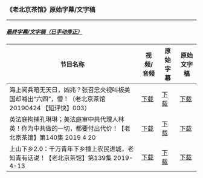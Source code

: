 ### 《老北京茶馆》原始字幕/文字稿
---
#####  [最终字幕/文字稿（已手动修正）](https://github.com/gfw-breaker/teahouse-subtitles)
| 节目名称 | 视频/音频 | 原始字幕 | 原始文字稿
|---|---|---|---|
| 海上阅兵暗无天日，凶兆？张召忠央视叫板美国却喊出“六四”，懵！（老北京茶馆 20190424 【短评快】003） | [下载](https://y2mate.com/zh-cn/youtube/TXl2XfKw4JQ) | [下载](../channels/teahouse/TXl2XfKw4JQ.srt?raw=true) | [下载](../channels/teahouse/TXl2XfKw4JQ.text?raw=true) | 
| 英法庭拘捕孔琳琳；美法庭审中共代理人林英！你为中共做的一切，都要付出代价！【老北京茶馆】第140集 2019 4 20 | [下载](https://y2mate.com/zh-cn/youtube/n6o7egwAlWA) | [下载](../channels/teahouse/n6o7egwAlWA.srt?raw=true) | [下载](../channels/teahouse/n6o7egwAlWA.text?raw=true) | 
| 上山下乡2.0：千万青年下乡撞上农民进城，老知青有话说！【老北京茶馆】第139集 2019-4-13 | [下载](https://y2mate.com/zh-cn/youtube/8Xe_oKTFpuw) | [下载](../channels/teahouse/8Xe_oKTFpuw.srt?raw=true) | [下载](../channels/teahouse/8Xe_oKTFpuw.text?raw=true) | 
